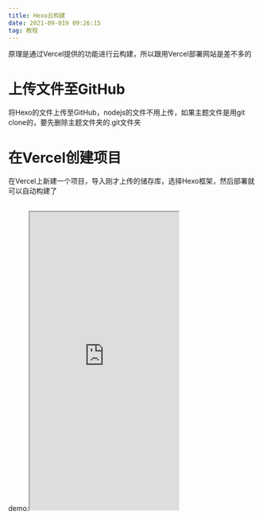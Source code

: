 ```yaml
---
title: Hexo云构建
date: 2021-09-019 09:26:15
tag: 教程
---
```

原理是通过Vercel提供的功能进行云构建，所以跟用Vercel部署网站是差不多的
<h1>上传文件至GitHub</h1>
<p>将Hexo的文件上传至GitHub，nodejs的文件不用上传，如果主题文件是用git clone的，要先删除主题文件夹的.git文件夹</p>
<h1>在Vercel创建项目</h2>
<p>在Vercel上新建一个项目，导入刚才上传的储存库，选择Hexo框架，然后部署就可以自动构建了</p>
<br />demo:<iframe height="600" src="https://hexo-cloud-builds-demo.vercel.app/"></iframe>
